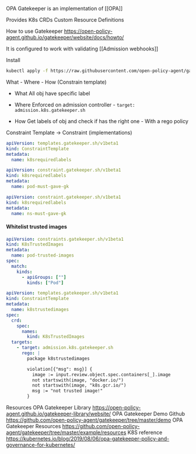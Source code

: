 OPA Gatekeeper is an implementation of [[OPA]]

Provides K8s CRDs Custom Resource Definitions

How to use Gatekeeper https://open-policy-agent.github.io/gatekeeper/website/docs/howto/

It is configured to work with validating [[Admission webhooks]]

Install
```bash
kubectl apply -f https://raw.githubusercontent.com/open-policy-agent/gatekeeper/master/demo/basic/constraints/all_ns_must_have_gatekeeper.yaml
```

What - Where - How (Constrain template)

- What
All obj have specific label

- Where
Enforced on admission controller - `target: admission.k8s.gatekeeper.sh`

- How
Get labels of obj and check if has the right one - With a rego policy

Constraint Template -> Constraint (implementations)

```yaml
apiVersion: templates.gatekeeper.sh/v1beta1
kind: ConstraintTemplate
metadata:
  name: k8srequiredlabels
```

```yaml
apiVersion: constraint.gatekeeper.sh/v1beta1
kind: k8srequiredlabels
metadata:
  name: pod-must-gave-gk
```

```yaml
apiVersion: constraint.gatekeeper.sh/v1beta1
kind: k8srequiredlabels
metadata:
  name: ns-must-gave-gk
```

#### Whitelist trusted images
```yaml
apiVersion: constraints.gatekeeper.sh/v1beta1
kind: K8sTrustedImages
metadata:
  name: pod-trusted-images
spec:
  match:
    kinds:
      - apiGroups: [""]
        kinds: ["Pod"]
```

```yaml
apiVersion: templates.gatekeeper.sh/v1beta1
kind: ConstraintTemplate
metadata:
  name: k8strustedimages
spec:
  crd:
    spec:
      names:
        kind: K8sTrustedImages
  targets:
    - target: admission.k8s.gatekeeper.sh
      rego: |
        package k8strustedimages

        violation[{"msg": msg}] {
          image := input.review.object.spec.containers[_].image
          not startswith(image, "docker.io/")
          not startswith(image, "k8s.gcr.io/")
          msg := "not trusted image!"
        }
```


Resources
OPA Gatekeeper Library https://open-policy-agent.github.io/gatekeeper-library/website/
OPA Gatekeeper Demo Github https://github.com/open-policy-agent/gatekeeper/tree/master/demo
OPA Gatekeeper Resources https://github.com/open-policy-agent/gatekeeper/tree/master/example/resources
K8S reference https://kubernetes.io/blog/2019/08/06/opa-gatekeeper-policy-and-governance-for-kubernetes/